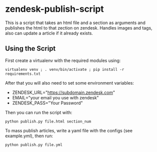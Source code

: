 # zendesk-publish-script
This is a script that takes an html file and a section as arguments and
publishes the html to that zection on zendesk. Handles images and tags, also
can update a article if it already exists.

## Using the Script
First create a virtualenv with the required modules using:

`virtualenv venv ; . venv/bin/activate ; pip install -r requirements.txt`

After that you will also need to set some environment variables:
 - ZENDESK\_URL="https://subdomain.zendesk.com"
 - EMAIL="your email you use with zendesk"
 - ZENDESK\_PASS="Your Password"

Then you can run the script with:

`python publish.py file.html section_num`

To mass publish articles, write a yaml file with the configs (see example.yml), then run:

`python publish.py file.yml`
